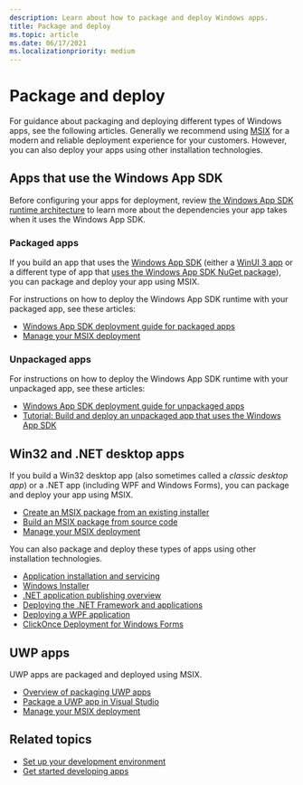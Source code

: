 ```yaml
---
description: Learn about how to package and deploy Windows apps.
title: Package and deploy
ms.topic: article
ms.date: 06/17/2021
ms.localizationpriority: medium
---
```


# Package and deploy

For guidance about packaging and deploying different types of Windows apps, see the following articles. Generally we recommend using [MSIX](/windows/msix) for a modern and reliable deployment experience for your customers. However, you can also deploy your apps using other installation technologies.

## Apps that use the Windows App SDK

Before configuring your apps for deployment, review [the Windows App SDK runtime architecture](../windows-app-sdk/deployment-architecture.md) to learn more about the dependencies your app takes when it uses the Windows App SDK.

### Packaged apps

If you build an app that uses the [Windows App SDK](../windows-app-sdk/index.md) (either a [WinUI 3 app](../get-started/index.md#create-a-new-winui-3-app) or a different type of app that [uses the Windows App SDK NuGet package](../windows-app-sdk/use-windows-app-sdk-in-existing-project.md)), you can package and deploy your app using MSIX.

For instructions on how to deploy the Windows App SDK runtime with your packaged app, see these articles:

- [Windows App SDK deployment guide for packaged apps](../windows-app-sdk/deploy-packaged-apps.md)
- [Manage your MSIX deployment](/windows/msix/desktop/managing-your-msix-deployment-overview)

### Unpackaged apps

For instructions on how to deploy the Windows App SDK runtime with your unpackaged app, see these articles:

- [Windows App SDK deployment guide for unpackaged apps](../windows-app-sdk/deploy-unpackaged-apps.md)
- [Tutorial: Build and deploy an unpackaged app that uses the Windows App SDK](../windows-app-sdk/tutorial-unpackaged-deployment.md)

## Win32 and .NET desktop apps

If you build a Win32 desktop app (also sometimes called a *classic desktop app*) or a .NET app (including WPF and Windows Forms), you can package and deploy your app using MSIX.

- [Create an MSIX package from an existing installer](/windows/msix/packaging-tool/create-an-msix-overview)
- [Build an MSIX package from source code](/windows/msix/desktop/source-code-overview)
- [Manage your MSIX deployment](/windows/msix/desktop/managing-your-msix-deployment-overview)

You can also package and deploy these types of apps using other installation technologies.

- [Application installation and servicing](/windows/desktop/application-installing-and-servicing)
- [Windows Installer](/windows/desktop/msi/windows-installer-portal)
- [.NET application publishing overview](/dotnet/core/deploying/)
- [Deploying the .NET Framework and applications](/dotnet/framework/deployment/)
- [Deploying a WPF application](/dotnet/framework/wpf/app-development/deploying-a-wpf-application-wpf)
- [ClickOnce Deployment for Windows Forms](/dotnet/framework/winforms/clickonce-deployment-for-windows-forms)

## UWP apps

UWP apps are packaged and deployed using MSIX.

- [Overview of packaging UWP apps](/windows/uwp/packaging)
- [Package a UWP app in Visual Studio](/windows/msix/package/packaging-uwp-apps)
- [Manage your MSIX deployment](/windows/msix/desktop/managing-your-msix-deployment-overview)

## Related topics

- [Set up your development environment](../windows-app-sdk/set-up-your-development-environment.md)
- [Get started developing apps](../get-started/index.md)
